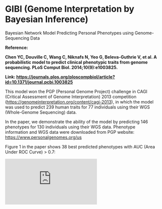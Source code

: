 # GIBI (Genome Interpretation by Bayesian Inference)

Bayesian Network Model Predicting Personal Phenotypes using Genome-Sequencing Data

**Reference:**

**Chen YC, Douville C, Wang C, Niknafs N, Yeo G, Beleva-Guthrie V, et al. A probabilistic model to predict clinical phenotypic traits from genome sequencing. PLoS Comput Biol. 2014;10(9):e1003825.**

**Link: https://journals.plos.org/ploscompbiol/article?id=10.1371/journal.pcbi.1003825**

This model won the PGP (Personal Genome Project) challenge in CAGI (Critical Assessment of Genome Interpretation) 2013 competition (https://genomeinterpretation.org/content/cagi-2013), in which the model was used to predict 239 human traits for 77 individuals using their WGS (Whole-Genome Sequencing) data. 

In the paper, we demonstrate the ability of the model by predicting 146 phenotypes for 130 individuals using their WGS data. Phenotype information and WGS data were downloaded from PGP website: https://www.personalgenomes.org/us

Figure 1 in the paper shows 38 best predicted phenotypes with AUC (Area Under ROC Curve) > 0.7:

![Image of Model Prediction for 38 Phenotypes](https://github.com/Yun-Ching-Chen/GIBI/blob/master/images/Figure1.pdf)
